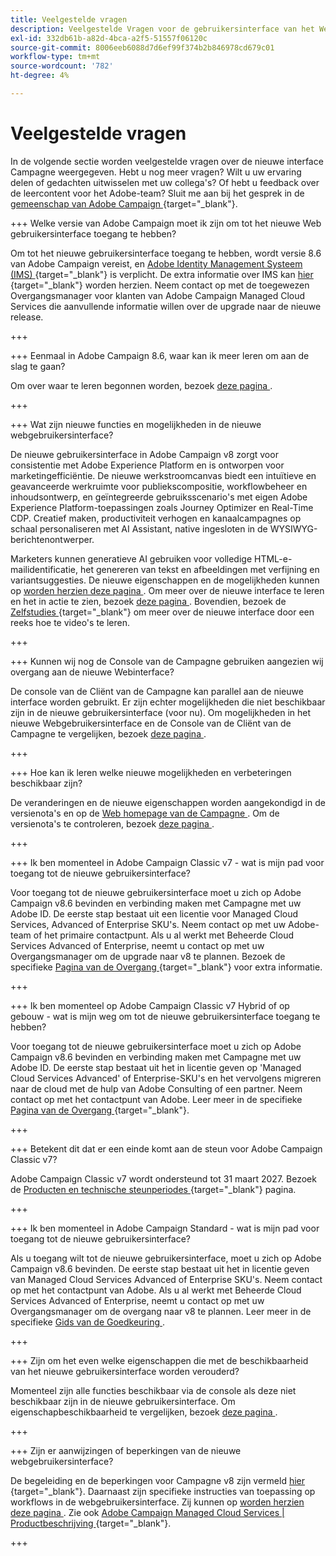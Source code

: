 ```yaml
---
title: Veelgestelde vragen
description: Veelgestelde Vragen voor de gebruikersinterface van het Web van de Campagne
exl-id: 332db61b-a82d-4bca-a2f5-51557f06120c
source-git-commit: 8006eeb6088d7d6ef99f374b2b846978cd679c01
workflow-type: tm+mt
source-wordcount: '782'
ht-degree: 4%

---
```


# Veelgestelde vragen

In de volgende sectie worden veelgestelde vragen over de nieuwe interface Campagne weergegeven. Hebt u nog meer vragen? Wilt u uw ervaring delen of gedachten uitwisselen met uw collega&#39;s? Of hebt u feedback over de leercontent voor het Adobe-team? Sluit me aan bij het gesprek in de [ gemeenschap van Adobe Campaign ](https://experienceleaguecommunities.adobe.com/t5/adobe-campaign-classic-v7/ct-p/adobe-campaign-classic-community) {target="_blank"}.

+++ Welke versie van Adobe Campaign moet ik zijn om tot het nieuwe Web gebruikersinterface toegang te hebben?

Om tot het nieuwe gebruikersinterface toegang te hebben, wordt versie 8.6 van Adobe Campaign vereist, en [ Adobe Identity Management Systeem (IMS) ](https://helpx.adobe.com/enterprise/using/identity.html) {target="_blank"} is verplicht. De extra informatie over IMS kan [ hier ](https://experienceleague.adobe.com/en/docs/campaign/technotes-ac/tn-new/migrate-users-to-ims) {target="_blank"} worden herzien. Neem contact op met de toegewezen Overgangsmanager voor klanten van Adobe Campaign Managed Cloud Services die aanvullende informatie willen over de upgrade naar de nieuwe release.

+++

+++ Eenmaal in Adobe Campaign 8.6, waar kan ik meer leren om aan de slag te gaan?

Om over waar te leren begonnen worden, bezoek [ deze pagina ](../get-started/get-started.md).

+++

+++ Wat zijn nieuwe functies en mogelijkheden in de nieuwe webgebruikersinterface?

De nieuwe gebruikersinterface in Adobe Campaign v8 zorgt voor consistentie met Adobe Experience Platform en is ontworpen voor marketingefficiëntie. De nieuwe werkstroomcanvas biedt een intuïtieve en geavanceerde werkruimte voor publiekscompositie, workflowbeheer en inhoudsontwerp, en geïntegreerde gebruiksscenario&#39;s met eigen Adobe Experience Platform-toepassingen zoals Journey Optimizer en Real-Time CDP. Creatief maken, productiviteit verhogen en kanaalcampagnes op schaal personaliseren met AI Assistant, native ingesloten in de WYSIWYG-berichtenontwerper.

Marketers kunnen generatieve AI gebruiken voor volledige HTML-e-mailidentificatie, het genereren van tekst en afbeeldingen met verfijning en variantsuggesties. De nieuwe eigenschappen en de mogelijkheden kunnen op [ worden herzien deze pagina ](../rn/whats-new.md). Om meer over de nieuwe interface te leren en het in actie te zien, bezoek [ deze pagina ](../get-started/user-interface.md). Bovendien, bezoek de [ Zelfstudies ](https://experienceleague.adobe.com/en/docs/campaign-web-learn/tutorials/overview) {target="_blank"} om meer over de nieuwe interface door een reeks hoe te video&#39;s te leren.

+++

+++ Kunnen wij nog de Console van de Campagne gebruiken aangezien wij overgang aan de nieuwe Webinterface?

De console van de Cliënt van de Campagne kan parallel aan de nieuwe interface worden gebruikt. Er zijn echter mogelijkheden die niet beschikbaar zijn in de nieuwe gebruikersinterface (voor nu). Om mogelijkheden in het nieuwe Webgebruikersinterface en de Console van de Cliënt van de Campagne te vergelijken, bezoek [ deze pagina ](../get-started/capability-matrix.md).

+++

+++ Hoe kan ik leren welke nieuwe mogelijkheden en verbeteringen beschikbaar zijn?

De veranderingen en de nieuwe eigenschappen worden aangekondigd in de versienota&#39;s en op de [ Web homepage van de Campagne ](../get-started/user-interface.md#user-interface-home). Om de versienota&#39;s te controleren, bezoek [ deze pagina ](../rn/release-notes.md).

+++

+++ Ik ben momenteel in Adobe Campaign Classic v7 - wat is mijn pad voor toegang tot de nieuwe gebruikersinterface?

Voor toegang tot de nieuwe gebruikersinterface moet u zich op Adobe Campaign v8.6 bevinden en verbinding maken met Campagne met uw Adobe ID. De eerste stap bestaat uit een licentie voor Managed Cloud Services, Advanced of Enterprise SKU&#39;s. Neem contact op met uw Adobe-team of het primaire contactpunt. Als u al werkt met Beheerde Cloud Services Advanced of Enterprise, neemt u contact op met uw Overgangsmanager om de upgrade naar v8 te plannen. Bezoek de specifieke [ Pagina van de Overgang ](https://experienceleague.adobe.com/en/docs/campaign/campaign-v8/new/v7-to-v8) {target="_blank"} voor extra informatie.

+++

+++ Ik ben momenteel op Adobe Campaign Classic v7 Hybrid of op gebouw - wat is mijn weg om tot de nieuwe gebruikersinterface toegang te hebben?

Voor toegang tot de nieuwe gebruikersinterface moet u zich op Adobe Campaign v8.6 bevinden en verbinding maken met Campagne met uw Adobe ID. De eerste stap bestaat uit het in licentie geven op &#39;Managed Cloud Services Advanced&#39; of Enterprise-SKU&#39;s en het vervolgens migreren naar de cloud met de hulp van Adobe Consulting of een partner. Neem contact op met het contactpunt van Adobe. Leer meer in de specifieke [ Pagina van de Overgang ](https://experienceleague.adobe.com/en/docs/campaign/campaign-v8/new/v7-to-v8) {target="_blank"}.

+++

+++ Betekent dit dat er een einde komt aan de steun voor Adobe Campaign Classic v7?

Adobe Campaign Classic v7 wordt ondersteund tot 31 maart 2027. Bezoek de [ Producten en technische steunperiodes ](https://helpx.adobe.com/support/programs/eol-matrix.html) {target="_blank"} pagina.

+++

+++ Ik ben momenteel in Adobe Campaign Standard - wat is mijn pad voor toegang tot de nieuwe gebruikersinterface?

Als u toegang wilt tot de nieuwe gebruikersinterface, moet u zich op Adobe Campaign v8.6 bevinden. De eerste stap bestaat uit het in licentie geven van Managed Cloud Services Advanced of Enterprise SKU&#39;s. Neem contact op met het contactpunt van Adobe. Als u al werkt met Beheerde Cloud Services Advanced of Enterprise, neemt u contact op met uw Overgangsmanager om de overgang naar v8 te plannen. Leer meer in de specifieke [ Gids van de Goedkeuring ](../../adoption/home.md).

+++

+++ Zijn om het even welke eigenschappen die met de beschikbaarheid van het nieuwe gebruikersinterface worden verouderd?

Momenteel zijn alle functies beschikbaar via de console als deze niet beschikbaar zijn in de nieuwe gebruikersinterface. Om eigenschapbeschikbaarheid te vergelijken, bezoek [ deze pagina ](../get-started/capability-matrix.md).

+++

+++ Zijn er aanwijzingen of beperkingen van de nieuwe webgebruikersinterface?

De begeleiding en de beperkingen voor Campagne v8 zijn vermeld [ hier ](https://experienceleague.adobe.com/en/docs/campaign/campaign-v8/releases/ac-guardrails) {target="_blank"}. Daarnaast zijn specifieke instructies van toepassing op workflows in de webgebruikersinterface. Zij kunnen op [ worden herzien deze pagina ](../get-started/guardrails.md). Zie ook [ Adobe Campaign Managed Cloud Services | Productbeschrijving ](https://helpx.adobe.com/nl/legal/product-descriptions/adobe-campaign-managed-cloud-services.html) {target="_blank"}.

+++